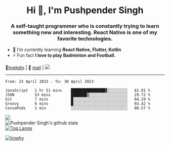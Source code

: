 <h1 align="center">Hi 👋, I'm Pushpender Singh</h1>
<h3 align="center">A self-taught programmer who is constantly trying to learn something new and interesting. React Native is one of my favorite technologies.</h3>

- 🌱 I’m currently learning **React Native, Flutter, Kotlin**
- ⚡ Fun fact **I love to play Badminton and Football.**

👔[linekdin](https://www.linkedin.com/in/pushpender-singh-240061202/) | 📧 [mail](mailto:pushpendersingh694@gmail.com) | ![](https://komarev.com/ghpvc/?username=pushpender-singh-ap&color=blue)


---

<!--START_SECTION:waka-->

```text
From: 23 April 2023 - To: 30 April 2023

JavaScript   1 hr 51 mins    ███████████████▓░░░░░░░░░   62.01 %
JSON         53 mins         ███████▒░░░░░░░░░░░░░░░░░   29.72 %
Git          7 mins          █░░░░░░░░░░░░░░░░░░░░░░░░   04.29 %
Groovy       6 mins          █░░░░░░░░░░░░░░░░░░░░░░░░   03.42 %
CocoaPods    1 min           ░░░░░░░░░░░░░░░░░░░░░░░░░   00.57 %
```

<!--END_SECTION:waka-->

<img align="left" src="https://github-readme-streak-stats.herokuapp.com/?user=pushpender-singh-ap&theme=dark" /></br>
![Pushpender Singh's github stats](https://github-readme-stats.vercel.app/api?username=pushpender-singh-ap&show_icons=true&theme=radical&count_private=true)</br>
[![Top Langs](https://github-readme-stats.vercel.app/api/top-langs/?username=pushpender-singh-ap&theme=radical)](https://github.com/pushpender-singh-ap/github-readme-stats)

[![trophy](https://github-profile-trophy.vercel.app/?username=pushpender-singh-ap&theme=radical)](https://github.com/pushpender-singh-ap/pushpender-singh-ap)
